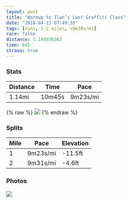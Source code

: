 ```yaml
---
layout: post
title: "Warmup to Ilan’s Last Graffiti Class"
date: "2018-04-13 07:49:35"
tags: [runs, 1-2 miles, <9m30s/mi]
race: false
distance: 1.144936362
time: 645
strava: true
---
```


### Stats

| Distance | Time | Pace |
|----------|------|------|
|1.14mi|10m45s|9m23s/mi|

{% raw %}
<img src='https://maps.googleapis.com/maps/api/staticmap?maptype=roadmap&path=enc:u|rwFhxqbMy@tAuNcI_K|YaCO{FdQoB[kEhIeGjW&key=AIzaSyC1MId7bFpkLXNAaYhBSTb8jLyiSqzbDtM&size=800x800&markers=color:yellow|label:S|40.73435,-73.98805&markers=color:green|label:F|40.743869999999994,-73.99941'>
{% endraw %}

### Splits

| Mile | Pace | Elevation |
|------|------|-----------|
|1|9m23s/mi|-11.5ft|
|2|9m31s/mi|-4.6ft|

### Photos
<img src='https://dgtzuqphqg23d.cloudfront.net/DNk5wGQ0w-XmbmjQbN8ZABh5mEaVcIor8m4Ai64pUKs-418x768.jpg'>
